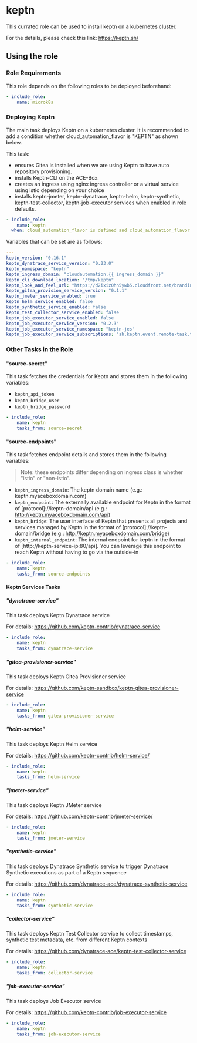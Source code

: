 # keptn

This currated role can be used to install keptn on a kubernetes cluster.

For the details, please check this link: https://keptn.sh/

## Using the role

### Role Requirements
This role depends on the following roles to be deployed beforehand:
```yaml
- include_role:
    name: microk8s

```

### Deploying Keptn

The main task deploys Keptn on a kubernetes cluster. It is recommended to add a condition whether cloud_automation_flavor is "KEPTN" as shown below.

This task:
 - ensures Gitea is installed when we are using Keptn to have auto repository provisioning.
 - installs Keptn-CLI on the ACE-Box. 
 - creates an ingress using nginx ingress controller or a virtual service using istio depending on your choice
 - installs keptn-jmeter, keptn-dynatrace, keptn-helm, keptn-synthetic, keptn-test-collector, keptn-job-executor services when enabled in role defaults.

```yaml
- include_role:
    name: keptn
  when: cloud_automation_flavor is defined and cloud_automation_flavor == "KEPTN"
```

Variables that can be set are as follows:

```yaml
---
keptn_version: "0.16.1"
keptn_dynatrace_service_version: "0.23.0"
keptn_namespace: "keptn"
keptn_ingress_domain: "cloudautomation.{{ ingress_domain }}"
keptn_cli_download_location: "/tmp/keptn"
keptn_look_and_feel_url: "https://d2ixiz0hn5ywb5.cloudfront.net/branding.zip" # uncomment to give keptn the cloud automation look and feel
keptn_gitea_provision_service_version: "0.1.1"
keptn_jmeter_service_enabled: true
keptn_helm_service_enabled: false
keptn_synthetic_service_enabled: false
keptn_test_collector_service_enabled: false
keptn_job_executor_service_enabled: false
keptn_job_executor_service_version: "0.2.3"
keptn_job_executor_service_namespace: "keptn-jes"
keptn_job_executor_service_subscriptions: "sh.keptn.event.remote-task.triggered"
```

### Other Tasks in the Role


#### "source-secret" 
This task fetches the credentials for Keptn and stores them in the following variables:
- `keptn_api_token`
- `keptn_bridge_user`
- `keptn_bridge_password`

```yaml
- include_role:
    name: keptn
    tasks_from: source-secret
```

#### "source-endpoints" 
This task fetches endpoint details and stores them in the following variables:
> Note: these endpoints differ depending on ingress class is whether "istio" or "non-istio".

- `keptn_ingress_domain`: The keptn domain name (e.g.: keptn.myaceboxdomain.com)
- `keptn_endpoint`: The externally available endpoint for Keptn in the format of [protocol]://keptn-domain/api (e.g.: http://keptn.myaceboxdomain.com/api)
- `keptn_bridge`: The user interface of Keptn that presents all projects and services managed by Keptn in the format of [protocol]://keptn-domain/bridge (e.g.: http://keptn.myaceboxdomain.com/bridge)
- `keptn_internal_endpoint`: The internal endpoint for keptn in the format of [http://keptn-service-ip:80/api]. You can leverage this endpoint to reach Keptn without having to go via the outside-in
  
```yaml
- include_role:
    name: keptn
    tasks_from: source-endpoints
```

#### Keptn Services Tasks

##### "dynatrace-service" 
This task deploys Keptn Dynatrace service

For details: https://github.com/keptn-contrib/dynatrace-service

```yaml
- include_role:
    name: keptn
    tasks_from: dynatrace-service
```
##### "gitea-provisioner-service" 
This task deploys Keptn Gitea Provisioner service

For details: https://github.com/keptn-sandbox/keptn-gitea-provisioner-service

```yaml
- include_role:
    name: keptn
    tasks_from: gitea-provisioner-service
```
##### "helm-service" 
This task deploys Keptn Helm service

For details: https://github.com/keptn-contrib/helm-service/

```yaml
- include_role:
    name: keptn
    tasks_from: helm-service
```
##### "jmeter-service" 
This task deploys Keptn JMeter service

For details: https://github.com/keptn-contrib/jmeter-service/

```yaml
- include_role:
    name: keptn
    tasks_from: jmeter-service
```
##### "synthetic-service" 
This task deploys Dynatrace Synthetic service to trigger Dynatrace Synthetic executions as part of a Keptn sequence

For details: https://github.com/dynatrace-ace/dynatrace-synthetic-service

```yaml
- include_role:
    name: keptn
    tasks_from: synthetic-service
```

##### "collector-service" 
This task deploys Keptn Test Collector service to collect timestamps, synthetic test metadata, etc. from different Keptn contexts

For details: https://github.com/dynatrace-ace/keptn-test-collector-service

```yaml
- include_role:
    name: keptn
    tasks_from: collector-service
```
##### "job-executor-service" 
This task deploys Job Executor service

For details: https://github.com/keptn-contrib/job-executor-service

```yaml
- include_role:
    name: keptn
    tasks_from: job-executor-service
```
